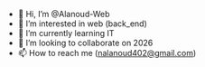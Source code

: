 - 👋 Hi, I’m @Alanoud-Web
- 👀 I’m interested in web (back_end)
- 🌱 I’m currently learning IT
- 💞️ I’m looking to collaborate on 2026
- 📫 How to reach me (nalanoud402@gmail.com)


<!---
Alanoud-Web/Alanoud-Web is a ✨ special ✨ repository because its `README.md` (this file) appears on your GitHub profile.
You can click the Preview link to take a look at your changes.
--->
